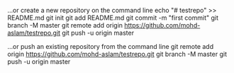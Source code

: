 …or create a new repository on the command line
echo "# testrepo" >> README.md
git init
git add README.md
git commit -m "first commit"
git branch -M master
git remote add origin https://github.com/mohd-aslam/testrepo.git
git push -u origin master

…or push an existing repository from the command line
git remote add origin https://github.com/mohd-aslam/testrepo.git
git branch -M master
git push -u origin master
